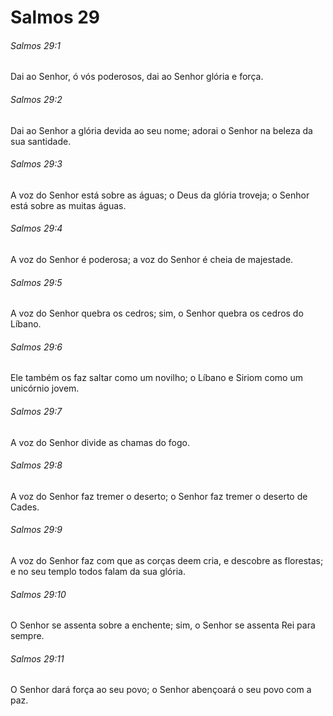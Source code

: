 # Salmos 29

###### Salmos 29:1

Dai ao Senhor, ó vós poderosos, dai ao Senhor glória e força.

###### Salmos 29:2

Dai ao Senhor a glória devida ao seu nome; adorai o Senhor na beleza da sua santidade.

###### Salmos 29:3

A voz do Senhor está sobre as águas; o Deus da glória troveja; o Senhor está sobre as muitas águas.

###### Salmos 29:4

A voz do Senhor é poderosa; a voz do Senhor é cheia de majestade.

###### Salmos 29:5

A voz do Senhor quebra os cedros; sim, o Senhor quebra os cedros do Líbano.

###### Salmos 29:6

Ele também os faz saltar como um novilho; o Líbano e Siriom como um unicórnio jovem.

###### Salmos 29:7

A voz do Senhor divide as chamas do fogo.

###### Salmos 29:8

A voz do Senhor faz tremer o deserto; o Senhor faz tremer o deserto de Cades.

###### Salmos 29:9

A voz do Senhor faz com que as corças deem cria, e descobre as florestas; e no seu templo todos falam da sua glória.

###### Salmos 29:10

O Senhor se assenta sobre a enchente; sim, o Senhor se assenta Rei para sempre.

###### Salmos 29:11

O Senhor dará força ao seu povo; o Senhor abençoará o seu povo com a paz.


